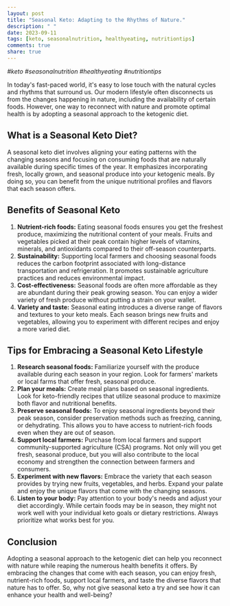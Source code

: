 ```yaml
---
layout: post
title: "Seasonal Keto: Adapting to the Rhythms of Nature."
description: " "
date: 2023-09-11
tags: [keto, seasonalnutrition, healthyeating, nutritiontips]
comments: true
share: true
---
```


*#keto #seasonalnutrition #healthyeating #nutritiontips*

In today's fast-paced world, it's easy to lose touch with the natural cycles and rhythms that surround us. Our modern lifestyle often disconnects us from the changes happening in nature, including the availability of certain foods. However, one way to reconnect with nature and promote optimal health is by adopting a seasonal approach to the ketogenic diet.

## What is a Seasonal Keto Diet?

A seasonal keto diet involves aligning your eating patterns with the changing seasons and focusing on consuming foods that are naturally available during specific times of the year. It emphasizes incorporating fresh, locally grown, and seasonal produce into your ketogenic meals. By doing so, you can benefit from the unique nutritional profiles and flavors that each season offers.

## Benefits of Seasonal Keto

1. **Nutrient-rich foods:** Eating seasonal foods ensures you get the freshest produce, maximizing the nutritional content of your meals. Fruits and vegetables picked at their peak contain higher levels of vitamins, minerals, and antioxidants compared to their off-season counterparts.
2. **Sustainability:** Supporting local farmers and choosing seasonal foods reduces the carbon footprint associated with long-distance transportation and refrigeration. It promotes sustainable agriculture practices and reduces environmental impact.
3. **Cost-effectiveness:** Seasonal foods are often more affordable as they are abundant during their peak growing season. You can enjoy a wider variety of fresh produce without putting a strain on your wallet.
4. **Variety and taste:** Seasonal eating introduces a diverse range of flavors and textures to your keto meals. Each season brings new fruits and vegetables, allowing you to experiment with different recipes and enjoy a more varied diet.

## Tips for Embracing a Seasonal Keto Lifestyle

1. **Research seasonal foods:** Familiarize yourself with the produce available during each season in your region. Look for farmers' markets or local farms that offer fresh, seasonal produce.
2. **Plan your meals:** Create meal plans based on seasonal ingredients. Look for keto-friendly recipes that utilize seasonal produce to maximize both flavor and nutritional benefits.
3. **Preserve seasonal foods:** To enjoy seasonal ingredients beyond their peak season, consider preservation methods such as freezing, canning, or dehydrating. This allows you to have access to nutrient-rich foods even when they are out of season.
4. **Support local farmers:** Purchase from local farmers and support community-supported agriculture (CSA) programs. Not only will you get fresh, seasonal produce, but you will also contribute to the local economy and strengthen the connection between farmers and consumers.
5. **Experiment with new flavors:** Embrace the variety that each season provides by trying new fruits, vegetables, and herbs. Expand your palate and enjoy the unique flavors that come with the changing seasons.
6. **Listen to your body:** Pay attention to your body's needs and adjust your diet accordingly. While certain foods may be in season, they might not work well with your individual keto goals or dietary restrictions. Always prioritize what works best for you.

## Conclusion

Adopting a seasonal approach to the ketogenic diet can help you reconnect with nature while reaping the numerous health benefits it offers. By embracing the changes that come with each season, you can enjoy fresh, nutrient-rich foods, support local farmers, and taste the diverse flavors that nature has to offer. So, why not give seasonal keto a try and see how it can enhance your health and well-being?